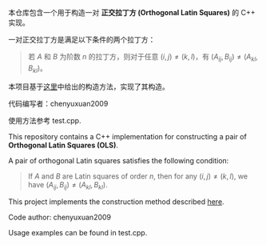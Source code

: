 本仓库包含一个用于构造一对 **正交拉丁方 (Orthogonal Latin Squares)** 的 C++ 实现。

一对正交拉丁方是满足以下条件的两个拉丁方：

> 若 $A$ 和 $B$ 为阶数 $n$ 的拉丁方，则对于任意 $(i,j)\ne(k,l)$，有 $(A_{ij},B_{ij})\ne(A_{kl},B_{kl})$。

本项目基于[这里](https://www.zhihu.com/question/1964254729556170187/answer/1964473533217347184)中给出的构造方法，实现了其构造。

代码编写者：chenyuxuan2009

使用方法参考 test.cpp.

This repository contains a C++ implementation for constructing a pair of **Orthogonal Latin Squares (OLS)**.

A pair of orthogonal Latin squares satisfies the following condition:

> If $A$ and $B$ are Latin squares of order $n$, then for any $(i, j) \ne (k, l)$, we have $(A_{ij}, B_{ij}) \ne (A_{kl}, B_{kl})$.

This project implements the construction method described [here](https://www.zhihu.com/question/1964254729556170187/answer/1964473533217347184).

Code author: chenyuxuan2009

Usage examples can be found in test.cpp.



